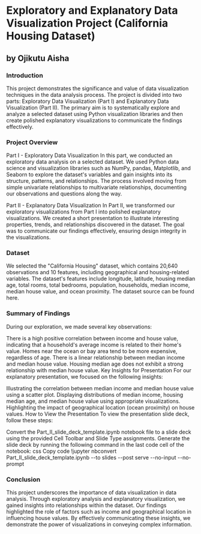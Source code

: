 # Exploratory and Explanatory Data Visualization Project (California Housing Dataset)

## by Ojikutu Aisha

### Introduction

This project demonstrates the significance and value of data visualization techniques in the data analysis process. The project is divided into two parts: Exploratory Data Visualization (Part I) and Explanatory Data Visualization (Part II). The primary aim is to systematically explore and analyze a selected dataset using Python visualization libraries and then create polished explanatory visualizations to communicate the findings effectively.

### Project Overview

Part I - Exploratory Data Visualization
In this part, we conducted an exploratory data analysis on a selected dataset. We used Python data science and visualization libraries such as NumPy, pandas, Matplotlib, and Seaborn to explore the dataset's variables and gain insights into its structure, patterns, and relationships. The process involved moving from simple univariate relationships to multivariate relationships, documenting our observations and questions along the way.

Part II - Explanatory Data Visualization
In Part II, we transformed our exploratory visualizations from Part I into polished explanatory visualizations. We created a short presentation to illustrate interesting properties, trends, and relationships discovered in the dataset. The goal was to communicate our findings effectively, ensuring design integrity in the visualizations.

### Dataset

We selected the "California Housing" dataset, which contains 20,640 observations and 10 features, including geographical and housing-related variables. The dataset's features include longitude, latitude, housing median age, total rooms, total bedrooms, population, households, median income, median house value, and ocean proximity. The dataset source can be found here.

### Summary of Findings

During our exploration, we made several key observations:

There is a high positive correlation between income and house value, indicating that a household's average income is related to their home's value.
Homes near the ocean or bay area tend to be more expensive, regardless of age.
There is a linear relationship between median income and median house value.
Housing median age does not exhibit a strong relationship with median house value.
Key Insights for Presentation
For our explanatory presentation, we focused on the following insights:

Illustrating the correlation between median income and median house value using a scatter plot.
Displaying distributions of median income, housing median age, and median house value using appropriate visualizations.
Highlighting the impact of geographical location (ocean proximity) on house values.
How to View the Presentation
To view the presentation slide deck, follow these steps:

Convert the Part_II_slide_deck_template.ipynb notebook file to a slide deck using the provided Cell Toolbar and Slide Type assignments.
Generate the slide deck by running the following command in the last code cell of the notebook:
css
Copy code
!jupyter nbconvert Part_II_slide_deck_template.ipynb --to slides --post serve --no-input --no-prompt

### Conclusion

This project underscores the importance of data visualization in data analysis. Through exploratory analysis and explanatory visualization, we gained insights into relationships within the dataset. Our findings highlighted the role of factors such as income and geographical location in influencing house values. By effectively communicating these insights, we demonstrate the power of visualizations in conveying complex information.
